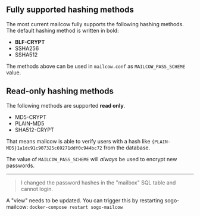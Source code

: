## Fully supported hashing methods

The most current mailcow fully supports the following hashing methods.
The default hashing method is written in bold:

- **BLF-CRYPT**
- SSHA256
- SSHA512

The methods above can be used in `mailcow.conf` as `MAILCOW_PASS_SCHEME` value.

## Read-only hashing methods

The following methods are supported **read only**. 

- MD5-CRYPT
- PLAIN-MD5
- SHA512-CRYPT

That means mailcow is able to verify users with a hash like `{PLAIN-MD5}1a1dc91c907325c69271ddf0c944bc72` from the database.

The value of `MAILCOW_PASS_SCHEME` will _always_ be used to encrypt new passwords.

---

> I changed the password hashes in the "mailbox" SQL table and cannot login.

A "view" needs to be updated. You can trigger this by restarting sogo-mailcow: `docker-compose restart sogo-mailcow`
